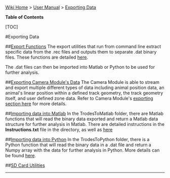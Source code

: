 [Wiki Home](Home) > [User Manual](Documentation) > [Exporting Data](Export)

**Table of Contents**

[TOC]

#Exporting Data

##[Export Functions](ExportFunctions)
The export utilities that run from command line extract specific data from the .rec files and outputs them to separate .dat binary files. These functions are detailed [here](ExportFunctions). 

The .dat files can then be imported into Matlab or Python to be used for further analysis.

##[Exporting Camera Module's Data](CameraModule#markdown-header-exporting-data)
The Camera Module is able to stream and export multiple different types of data including animal position data, an animal's linear position within a defined track geometry, the track geometry itself, and user defined zone data.  Refer to Camera Module's [exporting section here](CameraModule#markdown-header-exporting-data) for more details. 

##[Importing data into Matlab](Matlab)
In the TrodesToMatlab folder, there are Matlab functions that will read the binary data exported and return a Matlab data structure for further analysis in Matlab. There are detailed instructions in the **Instructions.txt** file in the directory, as well as [here](Matlab)


##[Importing data into Python](Python)
In the TrodesToPython folder, there is a Python function that will read the binary data in a .dat file and return a Numpy array with the data for further analysis in Python. More details can be found [here](Python).


##[SD Card Utilities](SDFunctions)

---